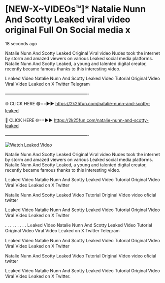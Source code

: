 # [NEW-X~VIDEOs™]* Natalie Nunn And Scotty Leaked viral video original Full On Social media x

18 seconds ago

Natalie Nunn And Scotty Leaked Original Viral video Nudes took the internet by storm and amazed viewers on various Leaked social media platforms. Natalie Nunn And Scotty Leaked, a young and talented digital creator, recently became famous thanks to this interesting video.

L𝚎aked Video Natalie Nunn And Scotty Leaked Video Tutorial Original Video Viral Video L𝚎aked on X Twitter Telegram

———————————————————-

🌐 CLICK HERE 🟢==►► https://2k25fun.com/natalie-nunn-and-scotty-leaked

🔴 CLICK HERE 🌐==►► https://2k25fun.com/natalie-nunn-and-scotty-leaked

———————————————————-

[![Watch Leaked Video](https://miro.medium.com/v2/resize:fit:828/format:webp/1*cilzJN44JGOrTw9NJCrNHA.gif "Watch Leaked Video")](https://2k25fun.com/natalie-nunn-and-scotty-leaked)

Natalie Nunn And Scotty Leaked Original Viral video Nudes took the internet by storm and amazed viewers on various Leaked social media platforms. Natalie Nunn And Scotty Leaked, a young and talented digital creator, recently became famous thanks to this interesting video.

L𝚎aked Video Natalie Nunn And Scotty Leaked Video Tutorial Original Video Viral Video L𝚎aked on X Twitter

Natalie Nunn And Scotty Leaked Video Tutorial Original Video video oficial twitter

L𝚎aked Video Natalie Nunn And Scotty Leaked Video Tutorial Original Video Viral Video L𝚎aked on X Twitter

. . . . . . . . . L𝚎aked Video Natalie Nunn And Scotty Leaked Video Tutorial Original Video Viral Video L𝚎aked on X Twitter Telegram

L𝚎aked Video Natalie Nunn And Scotty Leaked Video Tutorial Original Video Viral Video L𝚎aked on X Twitter

Natalie Nunn And Scotty Leaked Video Tutorial Original Video video oficial twitter

L𝚎aked Video Natalie Nunn And Scotty Leaked Video Tutorial Original Video Viral Video L𝚎aked on X Twitter.
